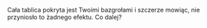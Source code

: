Cała tablica pokryta jest Twoimi bazgrołami i szczerze mowiąc, nie przyniosło to żadnego efektu. Co dalej?
